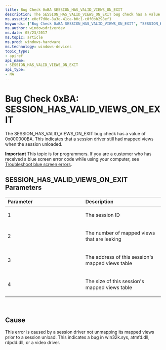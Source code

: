 ```yaml
---
title: Bug Check 0xBA SESSION_HAS_VALID_VIEWS_ON_EXIT
description: The SESSION_HAS_VALID_VIEWS_ON_EXIT bug check has a value of 0x000000BA. This indicates that a session driver still had mapped views when the session unloaded.
ms.assetid: e0ef7d0e-8a3e-41ca-b0c1-c0f0bb298ef1
keywords: ["Bug Check 0xBA SESSION_HAS_VALID_VIEWS_ON_EXIT", "SESSION_HAS_VALID_VIEWS_ON_EXIT"]
ms.author: windowsdriverdev
ms.date: 05/23/2017
ms.topic: article
ms.prod: windows-hardware
ms.technology: windows-devices
topic_type:
- apiref
api_name:
- SESSION_HAS_VALID_VIEWS_ON_EXIT
api_type:
- NA
---
```


# Bug Check 0xBA: SESSION\_HAS\_VALID\_VIEWS\_ON\_EXIT


The SESSION\_HAS\_VALID\_VIEWS\_ON\_EXIT bug check has a value of 0x000000BA. This indicates that a session driver still had mapped views when the session unloaded.

**Important** This topic is for programmers. If you are a customer who has received a blue screen error code while using your computer, see [Troubleshoot blue screen errors](http://windows.microsoft.com/windows-10/troubleshoot-blue-screen-errors).

## SESSION\_HAS\_VALID\_VIEWS\_ON\_EXIT Parameters


<table>
<colgroup>
<col width="50%" />
<col width="50%" />
</colgroup>
<thead>
<tr class="header">
<th align="left">Parameter</th>
<th align="left">Description</th>
</tr>
</thead>
<tbody>
<tr class="odd">
<td align="left"><p>1</p></td>
<td align="left"><p>The session ID</p></td>
</tr>
<tr class="even">
<td align="left"><p>2</p></td>
<td align="left"><p>The number of mapped views that are leaking</p></td>
</tr>
<tr class="odd">
<td align="left"><p>3</p></td>
<td align="left"><p>The address of this session's mapped views table</p></td>
</tr>
<tr class="even">
<td align="left"><p>4</p></td>
<td align="left"><p>The size of this session's mapped views table</p></td>
</tr>
</tbody>
</table>

 

Cause
-----

This error is caused by a session driver not unmapping its mapped views prior to a session unload. This indicates a bug in win32k.sys, atmfd.dll, rdpdd.dll, or a video driver.

 

 




